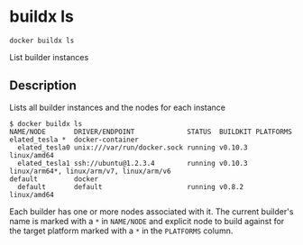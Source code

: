 # buildx ls

```
docker buildx ls
```

<!---MARKER_GEN_START-->
List builder instances


<!---MARKER_GEN_END-->

## Description

Lists all builder instances and the nodes for each instance

```console
$ docker buildx ls
NAME/NODE       DRIVER/ENDPOINT             STATUS  BUILDKIT PLATFORMS
elated_tesla *  docker-container
  elated_tesla0 unix:///var/run/docker.sock running v0.10.3  linux/amd64
  elated_tesla1 ssh://ubuntu@1.2.3.4        running v0.10.3  linux/arm64*, linux/arm/v7, linux/arm/v6
default         docker
  default       default                     running v0.8.2   linux/amd64
```

Each builder has one or more nodes associated with it. The current builder's
name is marked with a `*` in `NAME/NODE` and explicit node to build against for
the target platform marked with a `*` in the `PLATFORMS` column.
